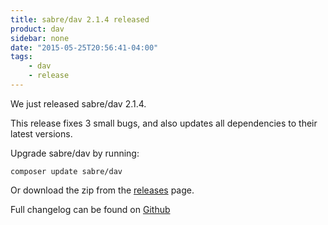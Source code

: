 ```yaml
---
title: sabre/dav 2.1.4 released
product: dav
sidebar: none
date: "2015-05-25T20:56:41-04:00"
tags:
    - dav
    - release
---
```


We just released sabre/dav 2.1.4.

This release fixes 3 small bugs, and also updates all dependencies to their
latest versions.
 
Upgrade sabre/dav by running:

    composer update sabre/dav

Or download the zip from the [releases][2] page.

Full changelog can be found on [Github][1]

[1]: https://github.com/fruux/sabre-dav/blob/2.1.4/ChangeLog.md
[2]: https://github.com/fruux/sabre-dav/releases

